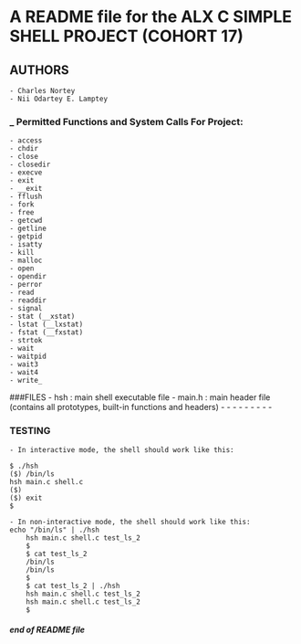 # A README file for the ALX C SIMPLE SHELL PROJECT (COHORT 17)

## **AUTHORS**
	- Charles Nortey
	- Nii Odartey E. Lamptey

### _ Permitted Functions and System Calls For Project: 
	- access
	- chdir
	- close
	- closedir
	- execve
	- exit
	- __exit
	- fflush
	- fork
	- free
	- getcwd
	- getline
	- getpid
	- isatty
	- kill
	- malloc
	- open
	- opendir
	- perror
	- read
	- readdir
	- signal
	- stat (__xstat)
	- lstat (__lxstat)
	- fstat (__fxstat)
	- strtok
	- wait
	- waitpid
	- wait3
	- wait4
	- write_

###FILES
	- hsh : main shell executable file
	- main.h : main header file (contains all prototypes, built-in functions and headers)
	-
	-
	-
	-
	-
	-
	-
	-
	-

### TESTING

	- In interactive mode, the shell should work like this:

	$ ./hsh
	($) /bin/ls
	hsh main.c shell.c
	($)
	($) exit
	$

	- In non-interactive mode, the shell should work like this:
	echo "/bin/ls" | ./hsh
    	hsh main.c shell.c test_ls_2
    	$
    	$ cat test_ls_2
    	/bin/ls
    	/bin/ls
    	$
    	$ cat test_ls_2 | ./hsh
    	hsh main.c shell.c test_ls_2
    	hsh main.c shell.c test_ls_2
    	$

#### _end of README file_
